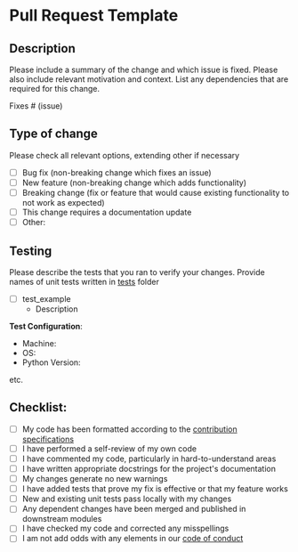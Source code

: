 # Pull Request Template

## Description

Please include a summary of the change and which issue is fixed. Please also include relevant motivation and context. List any dependencies that are required for this change.

Fixes # (issue)

## Type of change

Please check all relevant options, extending other if necessary

- [ ] Bug fix (non-breaking change which fixes an issue)
- [ ] New feature (non-breaking change which adds functionality)
- [ ] Breaking change (fix or feature that would cause existing functionality to not work as expected)
- [ ] This change requires a documentation update
- [ ] Other: 

## Testing

Please describe the tests that you ran to verify your changes. Provide names of unit tests written in [tests](tests) folder

- [ ] test_example
    - Description

**Test Configuration**:
* Machine: 
* OS: 
* Python Version:

etc.

## Checklist:

- [ ] My code has been formatted according to the [contribution specifications](CONTRIBUTE.md)
- [ ] I have performed a self-review of my own code
- [ ] I have commented my code, particularly in hard-to-understand areas
- [ ] I have written appropriate docstrings for the project's documentation
- [ ] My changes generate no new warnings
- [ ] I have added tests that prove my fix is effective or that my feature works
- [ ] New and existing unit tests pass locally with my changes
- [ ] Any dependent changes have been merged and published in downstream modules
- [ ] I have checked my code and corrected any misspellings
- [ ] I am not add odds with any elements in our [code of conduct](CODE_OF_CONDUCT.md)